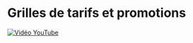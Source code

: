 # Grilles de tarifs et promotions

[![Vidéo YouTube](https://www.youtube.com/embed/PfjH3uzNyzQ)](https://www.youtube.com/embed/PfjH3uzNyzQ)

